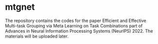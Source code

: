 # mtgnet
The repository contains the codes for the paper Efficient and Effective Multi-task Grouping via Meta Learning on Task Combinations part of Advances in Neural Information Processing Systems (NeurIPS) 2022. The materials will be uploaded later.

